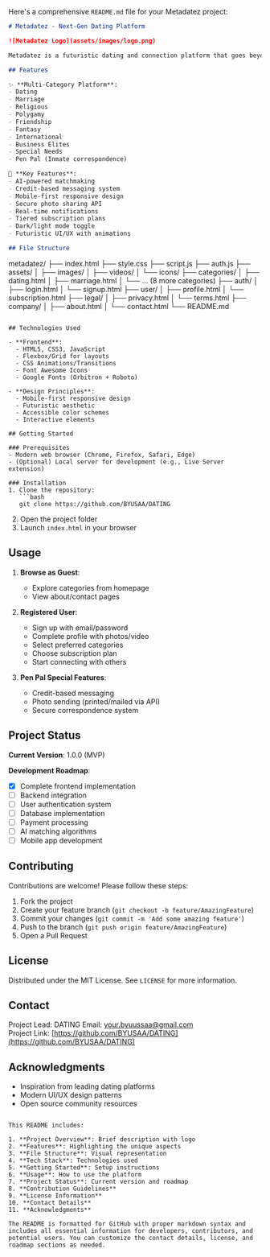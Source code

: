 Here's a comprehensive `README.md` file for your Metadatez project:

```markdown
# Metadatez - Next-Gen Dating Platform

![Metadatez Logo](assets/images/logo.png)

Metadatez is a futuristic dating and connection platform that goes beyond traditional dating apps by offering 10 specialized categories for various types of relationships and connections.

## Features

✨ **Multi-Category Platform**:
- Dating
- Marriage
- Religious
- Polygamy
- Friendship
- Fantasy
- International
- Business Elites
- Special Needs
- Pen Pal (Inmate correspondence)

🚀 **Key Features**:
- AI-powered matchmaking
- Credit-based messaging system
- Mobile-first responsive design
- Secure photo sharing API
- Real-time notifications
- Tiered subscription plans
- Dark/light mode toggle
- Futuristic UI/UX with animations

## File Structure

```
metadatez/
├── index.html
├── style.css
├── script.js
├── auth.js
├── assets/
│   ├── images/
│   ├── videos/
│   └── icons/
├── categories/
│   ├── dating.html
│   ├── marriage.html
│   └── ... (8 more categories)
├── auth/
│   ├── login.html
│   └── signup.html
├── user/
│   ├── profile.html
│   └── subscription.html
├── legal/
│   ├── privacy.html
│   └── terms.html
├── company/
│   ├── about.html
│   └── contact.html
└── README.md
```

## Technologies Used

- **Frontend**:
  - HTML5, CSS3, JavaScript
  - Flexbox/Grid for layouts
  - CSS Animations/Transitions
  - Font Awesome Icons
  - Google Fonts (Orbitron + Roboto)

- **Design Principles**:
  - Mobile-first responsive design
  - Futuristic aesthetic
  - Accessible color schemes
  - Interactive elements

## Getting Started

### Prerequisites
- Modern web browser (Chrome, Firefox, Safari, Edge)
- (Optional) Local server for development (e.g., Live Server extension)

### Installation
1. Clone the repository:
   ```bash
   git clone https://github.com/BYUSAA/DATING
   ```
2. Open the project folder
3. Launch `index.html` in your browser

## Usage

1. **Browse as Guest**:
   - Explore categories from homepage
   - View about/contact pages

2. **Registered User**:
   - Sign up with email/password
   - Complete profile with photos/video
   - Select preferred categories
   - Choose subscription plan
   - Start connecting with others

3. **Pen Pal Special Features**:
   - Credit-based messaging
   - Photo sending (printed/mailed via API)
   - Secure correspondence system

## Project Status

**Current Version**: 1.0.0 (MVP)

**Development Roadmap**:
- [x] Complete frontend implementation
- [ ] Backend integration
- [ ] User authentication system
- [ ] Database implementation
- [ ] Payment processing
- [ ] AI matching algorithms
- [ ] Mobile app development

## Contributing

Contributions are welcome! Please follow these steps:

1. Fork the project
2. Create your feature branch (`git checkout -b feature/AmazingFeature`)
3. Commit your changes (`git commit -m 'Add some amazing feature'`)
4. Push to the branch (`git push origin feature/AmazingFeature`)
5. Open a Pull Request

## License

Distributed under the MIT License. See `LICENSE` for more information.

## Contact

Project Lead: DATING 
Email: your.byuussaa@gmail.com  
Project Link: [https://github.com/BYUSAA/DATING](https://github.com/BYUSAA/DATING)

## Acknowledgments

- Inspiration from leading dating platforms
- Modern UI/UX design patterns
- Open source community resources
```

This README includes:

1. **Project Overview**: Brief description with logo
2. **Features**: Highlighting the unique aspects
3. **File Structure**: Visual representation
4. **Tech Stack**: Technologies used
5. **Getting Started**: Setup instructions
6. **Usage**: How to use the platform
7. **Project Status**: Current version and roadmap
8. **Contribution Guidelines**
9. **License Information**
10. **Contact Details**
11. **Acknowledgments**

The README is formatted for GitHub with proper markdown syntax and includes all essential information for developers, contributors, and potential users. You can customize the contact details, license, and roadmap sections as needed.